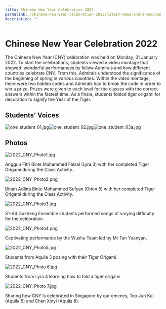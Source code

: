 ```yaml
---
title: Chinese New Year Celebration 2022
permalink: /chinese-new-year-celebration-2022/latest-news-and-announcements/permalink/
description: ""
---
```

Chinese New Year Celebration 2022
=================================

The Chinese New Year (CNY) celebration was held on Monday, 31 January 2022. To start the celebrations, students viewed a video montage that showed  wonderful performances by fellow Admirals and how different countries celebrate CNY. From this, Admirals understood the significance of the beginning of spring in various countries. Within the video montage, there were two hidden codes and Admirals had to break the code in order to win a prize. Prizes were given to each level for the classes with the correct answers within the fastest time. As a finale, students folded tiger origami for decoration to signify the Year of the Tiger.

Students' Voices
----------------

![one_student_01.jpg](https://admiraltysec-moe-edu-sg-admin.cwp.sg/qql/slot/u752/2022/cny2022/one_student_01.jpg)![one_student_02.jpg](https://admiraltysec-moe-edu-sg-admin.cwp.sg/qql/slot/u752/2022/cny2022/one_student_02.jpg)![one_student_03a.jpg](https://admiraltysec-moe-edu-sg-admin.cwp.sg/qql/slot/u752/2022/cny2022/one_student_03a.jpg)

Photos
------

![2022_CNY_Photo1.jpg](https://admiraltysec-moe-edu-sg-admin.cwp.sg/qql/slot/u752/2022/cny2022/2022_CNY_Photo1.jpg)  

Anggun Fitri Binte Muhammad Faizal (Lyra 3) with her completed Tiger Origami during the Class Activity.

  

![2022_CNY_Photo2.png](https://admiraltysec-moe-edu-sg-admin.cwp.sg/qql/slot/u752/2022/cny2022/2022_CNY_Photo2.png)  

Dinah Adlina Binte Mohammed Sufyan (Orion 5) with her completed Tiger Origami during the Class Activity.

  

![2022_CNY_Photo3.jpg](https://admiraltysec-moe-edu-sg-admin.cwp.sg/qql/slot/u752/2022/cny2022/2022_CNY_Photo3.jpg)  

S1-S4 Guzheng Ensemble students performed songs of varying difficulty for the celebration.

  

![2022_CNY_Photo4.png](https://admiraltysec-moe-edu-sg-admin.cwp.sg/qql/slot/u752/2022/cny2022/2022_CNY_Photo4.png)  

Captivating performance by the Wushu Team led by Mr Tan Yuanyan.

  

![2022_CNY_Photo5.jpg](https://admiraltysec-moe-edu-sg-admin.cwp.sg/qql/slot/u752/2022/cny2022/2022_CNY_Photo5.jpg)  

Students from Aquila 3 posing with their Tiger Origami.

  

![2022_CNY_Photo 6.jpg](https://admiraltysec-moe-edu-sg-admin.cwp.sg/qql/slot/u752/2022/cny2022/2022_CNY_Photo%206.jpg)  

Students from Lyra 4 learning how to fold a tiger origami.

  

![2022_CNY_Photo 7.jpg](https://admiraltysec-moe-edu-sg-admin.cwp.sg/qql/slot/u752/2022/cny2022/2022_CNY_Photo%207.jpg)  

Sharing how CNY is celebrated in Singapore by our emcees, Teo Jun Kai (Aquila 5) and Chen Xinyi (Aquila 8).